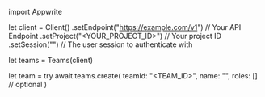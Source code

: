 import Appwrite

let client = Client()
    .setEndpoint("https://example.com/v1") // Your API Endpoint
    .setProject("<YOUR_PROJECT_ID>") // Your project ID
    .setSession("") // The user session to authenticate with

let teams = Teams(client)

let team = try await teams.create(
    teamId: "<TEAM_ID>",
    name: "<NAME>",
    roles: [] // optional
)

